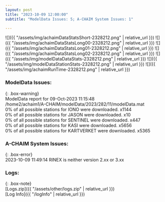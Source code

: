 ```yaml
---
layout: post
title: "2023-10-09 12:00:00"
subtitle: "ModelData Issues: 5; A-CHAIM System Issues: 1"

---
```


![]({{ "/assets/img/achaimDataStatsShort-2328212.png" | relative_url }})
![]({{ "/assets/img/achaimDataStatsLong00-2328212.png" | relative_url }})
![]({{ "/assets/img/achaimDataStatsLong01-2328212.png" | relative_url }})
![]({{ "/assets/img/achaimDataStatsLong02-2328212.png" | relative_url }})
![]({{ "/assets/img/modelDataDataStats-2328212.png" | relative_url }})
![]({{ "/assets/img/modelDataStationStats-2328212.png" | relative_url }})
![]({{ "/assets/img/achaimRunTime-2328212.png" | relative_url }})


### ModelData Issues:  
  
{: .box-warning}  
 ModelData report for 09-Oct-2023 11:15:48   
 /home2/achaim1/A-CHAIM/modelData/2023/282/11/modelData.mat   
 0% of all possible stations for IONO were downloaded. x1144   
 0% of all possible stations for JASON were downloaded. x10   
 0% of all possible stations for SENTINEL were downloaded. x447   
 0% of all possible stations for KASI were downloaded. x5656   
 0% of all possible stations for KARTVERKET were downloaded. x5365   
  
### A-CHAIM System Issues:  
  
{: .box-error}  
2023-10-09 11:49:14 RINEX is neither version 2.xx or 3.xx  

### Logs:  
  
{: .box-note}  
[Logs.zip]({{ "/assets/other/logs.zip" | relative_url }})  
[Log Info]({{ "/logInfo" | relative_url }})  
